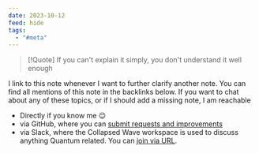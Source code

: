 ```yaml
---
date: 2023-10-12
feed: hide
tags:
  - "#meta"
---
```


> [!Quote]
> If you can't explain it simply, you don't understand it well enough

I link to this note whenever I want to further clarify another note. You can find all mentions of this note in the backlinks below. If you want to chat about any of these topics, or if I should add a missing note, I am reachable
- Directly if you know me 😉
- via GitHub, where you can [submit requests and improvements](https://github.com/migueltorrescosta/collapsedwave/issues/new/choose)
- via Slack, where the Collapsed Wave workspace is used to discuss anything Quantum related. You can [join via URL](https://join.slack.com/t/collapsedwave/shared_invite/zt-29mb5r529-OiAjWcQKDGbN_GuiIjx2gw).